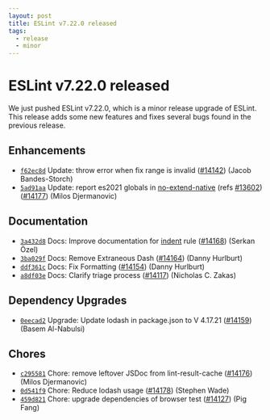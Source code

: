 ```yaml
---
layout: post
title: ESLint v7.22.0 released
tags:
  - release
  - minor
---
```

# ESLint v7.22.0 released

We just pushed ESLint v7.22.0, which is a minor release upgrade of ESLint. This release adds some new features and fixes several bugs found in the previous release.










## Enhancements


* [`f62ec8d`](https://github.com/eslint/eslint/commit/f62ec8d30d925e70e4d0d40640857c587ac2e116) Update: throw error when fix range is invalid ([#14142](https://github.com/eslint/eslint/issues/14142)) (Jacob Bandes-Storch)
* [`5ad91aa`](https://github.com/eslint/eslint/commit/5ad91aa7df3d6bc185786e6eccd9e055fd951055) Update: report es2021 globals in [no-extend-native](/docs/rules/no-extend-native) (refs [#13602](https://github.com/eslint/eslint/issues/13602)) ([#14177](https://github.com/eslint/eslint/issues/14177)) (Milos Djermanovic)






## Documentation


* [`3a432d8`](https://github.com/eslint/eslint/commit/3a432d82b3a5710aff7da20302fe0b94fedc46c2) Docs: Improve documentation for [indent](/docs/rules/indent) rule ([#14168](https://github.com/eslint/eslint/issues/14168)) (Serkan Özel)
* [`3ba029f`](https://github.com/eslint/eslint/commit/3ba029fbffd44068be93254890fc2aec3e92c212) Docs: Remove Extraneous Dash ([#14164](https://github.com/eslint/eslint/issues/14164)) (Danny Hurlburt)
* [`ddf361c`](https://github.com/eslint/eslint/commit/ddf361ca2a2a01a9974f421e5f62270df282d0e8) Docs: Fix Formatting ([#14154](https://github.com/eslint/eslint/issues/14154)) (Danny Hurlburt)
* [`a8df03e`](https://github.com/eslint/eslint/commit/a8df03efe3bc47665d2112c2cdd5bead337d475d) Docs: Clarify triage process ([#14117](https://github.com/eslint/eslint/issues/14117)) (Nicholas C. Zakas)




## Dependency Upgrades


* [`0eecad2`](https://github.com/eslint/eslint/commit/0eecad271358f753730741fcfcb2f7cc915c1fa7) Upgrade: Update lodash in package.json to V 4.17.21 ([#14159](https://github.com/eslint/eslint/issues/14159)) (Basem Al-Nabulsi)






## Chores


* [`c295581`](https://github.com/eslint/eslint/commit/c295581aca4e08ec4ae8e5ee5726a6f454a3ee26) Chore: remove leftover JSDoc from lint-result-cache ([#14176](https://github.com/eslint/eslint/issues/14176)) (Milos Djermanovic)
* [`0d541f9`](https://github.com/eslint/eslint/commit/0d541f9d9d58966372e2055a8f69fb9483d56a4b) Chore: Reduce lodash usage ([#14178](https://github.com/eslint/eslint/issues/14178)) (Stephen Wade)
* [`459d821`](https://github.com/eslint/eslint/commit/459d821f4a599501ceb002f9d7a5034fc45ffbb0) Chore: upgrade dependencies of browser test ([#14127](https://github.com/eslint/eslint/issues/14127)) (Pig Fang)


